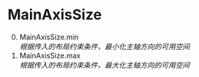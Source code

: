 # MainAxisSize

0. MainAxisSize.min<br>*根据传入的布局约束条件，最小化主轴方向的可用空间*
1. MainAxisSize.max<br>*根据传入的布局约束条件，最大化主轴方向的可用空间*
